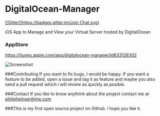 DigitalOcean-Manager
====================
[![Gitter](https://badges.gitter.im/Join Chat.svg)](https://gitter.im/philipheinser/DigitalOcean-Manager?utm_source=badge&utm_medium=badge&utm_campaign=pr-badge&utm_content=badge)

iOS App to Manage and View your Virtual Server hosted by DigitalOcean

### AppStore

https://itunes.apple.com/app/digitalocean-manager/id633128302

![Screenshot](Screenshots/Screenshot.png?raw=true)

###Contributing
If you want to fix bugs, I would be happy. If you want a feature to be added, open a issue and tag it as feature and maybe you also send a pull request which i will review as quickly as posible.

###Contact
If you like to know anythink about the project contact me at philipheinser@me.com

###This is my first open source project on Github. I hope you like it.
